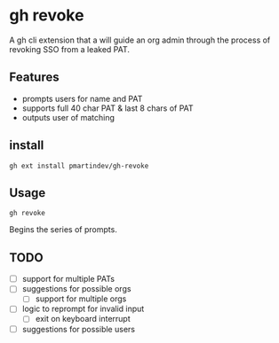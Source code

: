 # gh revoke

A gh cli extension that a will guide an org admin through the process of revoking SSO from a leaked PAT. 


## Features

- prompts users for name and PAT
- supports full 40 char PAT & last 8 chars of PAT
- outputs user of matching

## install

`gh ext install pmartindev/gh-revoke`

## Usage 

`gh revoke `

Begins the series of prompts.

## TODO
- [ ] support for multiple PATs
- [ ] suggestions for possible orgs
    - [ ] support for multiple orgs
- [ ] logic to reprompt for invalid input
    - [ ] exit on keyboard interrupt
- [ ] suggestions for possible users